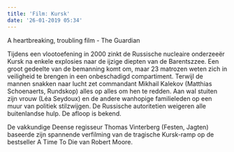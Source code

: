 ```yaml
---
title: 'Film: Kursk'
date: '26-01-2019 05:34'
---
```


A heartbreaking, troubling film - The Guardian

Tijdens een vlootoefening in 2000 zinkt de Russische nucleaire onderzeeër Kursk na enkele explosies naar de ijzige diepten van de Barentszzee. Een groot gedeelte van de bemanning komt om, maar 23 matrozen weten zich in veiligheid te brengen in een onbeschadigd compartiment. Terwijl de mannen snakken naar lucht zet commandant Mikhail Kalekov (Matthias Schoenaerts, Rundskop) alles op alles om hen te redden. Aan wal stuiten zijn vrouw (Léa Seydoux) en de andere wanhopige familieleden op een muur van politiek stilzwijgen. De Russische autoritetien weigeren alle buitenlandse hulp. De afloop is bekend.

De vakkundige Deense regisseur Thomas Vinterberg (Festen, Jagten) baseerde zijn spannende verfilming van de tragische Kursk-ramp op de bestseller A Time To Die van Robert Moore.